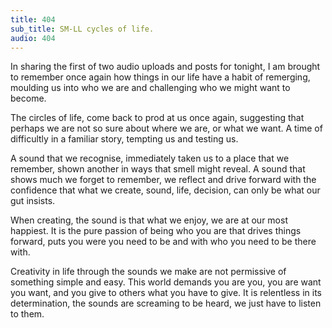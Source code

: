 ```yaml
---
title: 404
sub_title: SM-LL cycles of life.
audio: 404
---
```


In sharing the first of two audio uploads and posts for tonight, I am brought to remember once again how things in our life have a habit of remerging, moulding us into who we are and challenging who we might want to become.

The circles of life, come back to prod at us once again, suggesting that perhaps we are not so sure about where we are, or what we want. A time of difficultly in a familiar story, tempting us and testing us.

A sound that we recognise, immediately taken us to a place that we remember, shown another in ways that smell might reveal. A sound that shows much we forget to remember, we reflect and drive forward with the confidence that what we create, sound, life, decision, can only be what our gut insists.

When creating, the sound is that what we enjoy, we are at our most happiest. It is the pure passion of being who you are that drives things forward, puts you were you need to be and with who you need to be there with.

Creativity in life through the sounds we make are not permissive    of something simple and easy. This world demands you are you, you are want you want, and you give to others what you have to give. It is relentless in its determination, the sounds are screaming to be heard, we just have to listen to them.